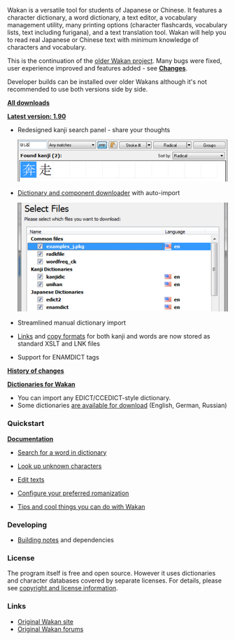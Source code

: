 Wakan is a versatile tool for students of Japanese or Chinese. It features a character dictionary, a word dictionary, a text editor, a vocabulary management utility, many printing options (character flashcards, vocabulary lists, text including furigana), and a text translation tool. Wakan will help you to read real Japanese or Chinese text with minimum knowledge of characters and vocabulary.

This is the continuation of the [older Wakan project](http://wakan.manga.cz). Many bugs were fixed, user experience improved and features added - see **[Changes](Changes.md)**.

Developer builds can be installed over older Wakans although it's not recommended to use both versions side by side.

**[All downloads](https://drive.google.com/folderview?id=0B0jSbSrihj-yRDN4WlJXS05BOVE&usp=sharing#list)**

**[Latest version: 1.90](https://googledrive.com/host/0B0jSbSrihj-yRDN4WlJXS05BOVE/wakan-1.90-dev.zip)**

 * Redesigned kanji search panel - share your thoughts

    ![images/kanji-search-panel.png](images/kanji-search-panel.png)

 * [Dictionary and component downloader](Downloader.md) with auto-import

    ![images/downloader-select.png](images/downloader-select.png)

 * Streamlined manual dictionary import
 * [Links](CustomLinks) and [copy formats](CopyFormats) for both kanji and words are now stored as standard XSLT and LNK files
 * Support for ENAMDICT tags

**[History of changes](Changes)**

**[Dictionaries for Wakan](https://drive.google.com/folderview?id=0B0jSbSrihj-yVmtxMll3aEw0RVE&usp=sharing#list)**

  * You can import any EDICT/CCEDICT-style dictionary.
  * Some dictionaries [are available for download](https://drive.google.com/folderview?id=0B0jSbSrihj-yVmtxMll3aEw0RVE&usp=sharing#list) (English, German, Russian)


### Quickstart

**[Documentation](HelpContents)**

* [Search for a word in dictionary](Dictionary#Dictionary)

* [Look up unknown characters](KanjiList#Search_tips)

* [Edit texts](Editor#How_to_write_Japanese_text)

* [Configure your preferred romanization](Settings#Romanization)

* [Tips and cool things you can do with Wakan](Tips)


### Developing
* [Building notes](http://bitbucket.org/himselfv/wakan/src/tip/.building.txt) and dependencies

### License
The program itself is free and open source. However it uses dictionaries and character databases covered by separate licenses. For details, please see [copyright and license information](Copyright).

### Links
* [Original Wakan site](http://wakan.manga.cz)
* [Original Wakan forums](http://wakan.manga.cz/forum/)